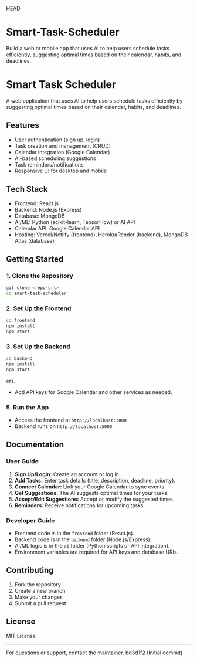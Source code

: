  HEAD
# Smart-Task-Scheduler
Build a web or mobile app that uses AI to help users schedule tasks efficiently, suggesting optimal times based on their calendar, habits, and deadlines.

# Smart Task Scheduler

A web application that uses AI to help users schedule tasks efficiently by suggesting optimal times based on their calendar, habits, and deadlines.

## Features
- User authentication (sign up, login)
- Task creation and management (CRUD)
- Calendar integration (Google Calendar)
- AI-based scheduling suggestions
- Task reminders/notifications
- Responsive UI for desktop and mobile

## Tech Stack
- Frontend: React.js
- Backend: Node.js (Express)
- Database: MongoDB
- AI/ML: Python (scikit-learn, TensorFlow) or AI API
- Calendar API: Google Calendar API
- Hosting: Vercel/Netlify (frontend), Heroku/Render (backend), MongoDB Atlas (database)

## Getting Started

### 1. Clone the Repository
```bash
git clone <repo-url>
cd smart-task-scheduler
```

### 2. Set Up the Frontend
```bash
cd frontend
npm install
npm start
```

### 3. Set Up the Backend
```bash
cd backend
npm install
npm start
```
ers.
- Add API keys for Google Calendar and other services as needed.

### 5. Run the App
- Access the frontend at `http://localhost:3000`
- Backend runs on `http://localhost:5000`

## Documentation

### User Guide
1. **Sign Up/Login:** Create an account or log in.
2. **Add Tasks:** Enter task details (title, description, deadline, priority).
3. **Connect Calendar:** Link your Google Calendar to sync events.
4. **Get Suggestions:** The AI suggests optimal times for your tasks.
5. **Accept/Edit Suggestions:** Accept or modify the suggested times.
6. **Reminders:** Receive notifications for upcoming tasks.

### Developer Guide
- Frontend code is in the `frontend` folder (React.js).
- Backend code is in the `backend` folder (Node.js/Express).
- AI/ML logic is in the `ai` folder (Python scripts or API integration).
- Environment variables are required for API keys and database URIs.

## Contributing
1. Fork the repository
2. Create a new branch
3. Make your changes
4. Submit a pull request

## License
MIT License

---

For questions or support, contact the maintainer.
 bd3d1f2 (Initial commit)

